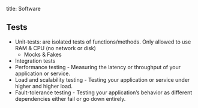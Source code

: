 title: Software

## **Tests**

* Unit-tests: are isolated tests of functions/methods. Only allowed to use RAM & CPU (no network or disk)
    * Mocks & Fakes
* Integration tests
* Performance testing - Measuring the latency or throughput of your application or service.
* Load and scalability testing - Testing your application or service under higher and higher load.
* Fault-tolerance testing - Testing your application’s behavior as different dependencies either fail or go down entirely.
